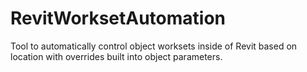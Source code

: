 # RevitWorksetAutomation
Tool to automatically control object worksets inside of Revit based on location with overrides built into object parameters.
